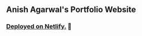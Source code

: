 ## Anish Agarwal's Portfolio Website

### [Deployed on Netlify.](https://thisisanish.netlify.com) :rocket: